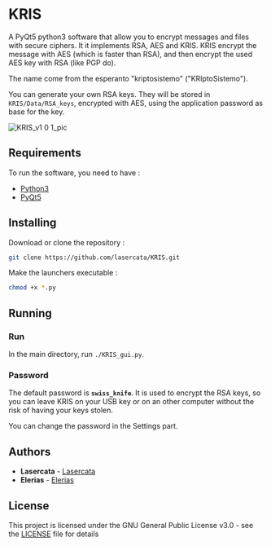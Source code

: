# KRIS
A PyQt5 python3 software that allow you to encrypt messages and files with secure ciphers. It it implements RSA, AES and KRIS. KRIS encrypt the message with AES (which is faster than RSA), and then encrypt the used AES key with RSA (like PGP do).

The name come from the esperanto "kriptosistemo" ("KRIptoSistemo").

You can generate your own RSA keys. They will be stored in `KRIS/Data/RSA_keys`, encrypted with AES, using the application password as base for the key.

![KRIS_v1 0 1_pic](https://user-images.githubusercontent.com/67599917/110215657-dea3a380-7ea2-11eb-8098-4158a87c3aa6.png)



## Requirements

To run the software, you need to have :

* [Python3](https://www.python.org/downloads/)
* [PyQt5](https://pypi.org/project/PyQt5/)


## Installing

Download or clone the repository :

```bash
git clone https://github.com/lasercata/KRIS.git
```

Make the launchers executable :

```bash
chmod +x *.py
```


## Running

### Run
In the main directory, run `./KRIS_gui.py`.

### Password
The default password is **`swiss_knife`**. It is used to encrypt the RSA keys, so you can leave KRIS on your USB key or on an other computer without the risk of having your keys stolen.

You can change the password in the Settings part.


## Authors

* **Lasercata** - [Lasercata](https://github.com/lasercata)
* **Elerias** - [Elerias](https://github.com/EleriasQueflunn)


## License

This project is licensed under the GNU General Public License v3.0 - see the [LICENSE](LICENSE) file for details
